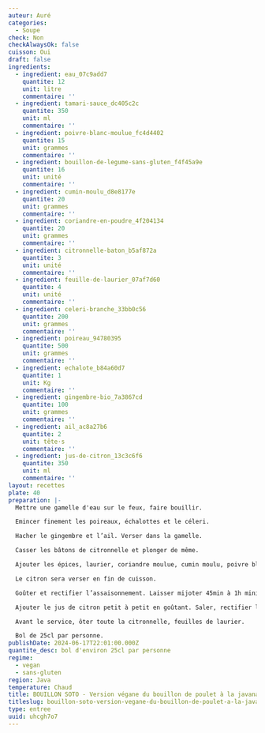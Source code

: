 ```yaml
---
auteur: Auré
categories:
  - Soupe
check: Non
checkAlwaysOk: false
cuisson: Oui
draft: false
ingredients:
  - ingredient: eau_07c9add7
    quantite: 12
    unit: litre
    commentaire: ''
  - ingredient: tamari-sauce_dc405c2c
    quantite: 350
    unit: ml
    commentaire: ''
  - ingredient: poivre-blanc-moulue_fc4d4402
    quantite: 15
    unit: grammes
    commentaire: ''
  - ingredient: bouillon-de-legume-sans-gluten_f4f45a9e
    quantite: 16
    unit: unité
    commentaire: ''
  - ingredient: cumin-moulu_d8e8177e
    quantite: 20
    unit: grammes
    commentaire: ''
  - ingredient: coriandre-en-poudre_4f204134
    quantite: 20
    unit: grammes
    commentaire: ''
  - ingredient: citronnelle-baton_b5af872a
    quantite: 3
    unit: unité
    commentaire: ''
  - ingredient: feuille-de-laurier_07af7d60
    quantite: 4
    unit: unité
    commentaire: ''
  - ingredient: celeri-branche_33bb0c56
    quantite: 200
    unit: grammes
    commentaire: ''
  - ingredient: poireau_94780395
    quantite: 500
    unit: grammes
    commentaire: ''
  - ingredient: echalote_b84a60d7
    quantite: 1
    unit: Kg
    commentaire: ''
  - ingredient: gingembre-bio_7a3867cd
    quantite: 100
    unit: grammes
    commentaire: ''
  - ingredient: ail_ac8a27b6
    quantite: 2
    unit: tête·s
    commentaire: ''
  - ingredient: jus-de-citron_13c3c6f6
    quantite: 350
    unit: ml
    commentaire: ''
layout: recettes
plate: 40
preparation: |-
  Mettre une gamelle d'eau sur le feux, faire bouillir.

  Emincer finement les poireaux, échalottes et le céleri. 

  Hacher le gingembre et l’ail. Verser dans la gamelle.

  Casser les bâtons de citronnelle et plonger de même.

  Ajouter les épices, laurier, coriandre moulue, cumin moulu, poivre blanc, sel ainsi que la sauce tamari.

  Le citron sera verser en fin de cuisson.

  Goûter et rectifier l’assaisonnement. Laisser mijoter 45min à 1h minimum.

  Ajouter le jus de citron petit à petit en goûtant. Saler, rectifier l’assaisonnement.

  Avant le service, ôter toute la citronnelle, feuilles de laurier.

  Bol de 25cl par personne.
publishDate: 2024-06-17T22:01:00.000Z
quantite_desc: bol d'environ 25cl par personne
regime:
  - vegan
  - sans-gluten
region: Java
temperature: Chaud
title: BOUILLON SOTO - Version végane du bouillon de poulet à la javanaise
titleslug: bouillon-soto-version-vegane-du-bouillon-de-poulet-a-la-javanaise_uhcgh7o7
type: entree
uuid: uhcgh7o7
---
```

